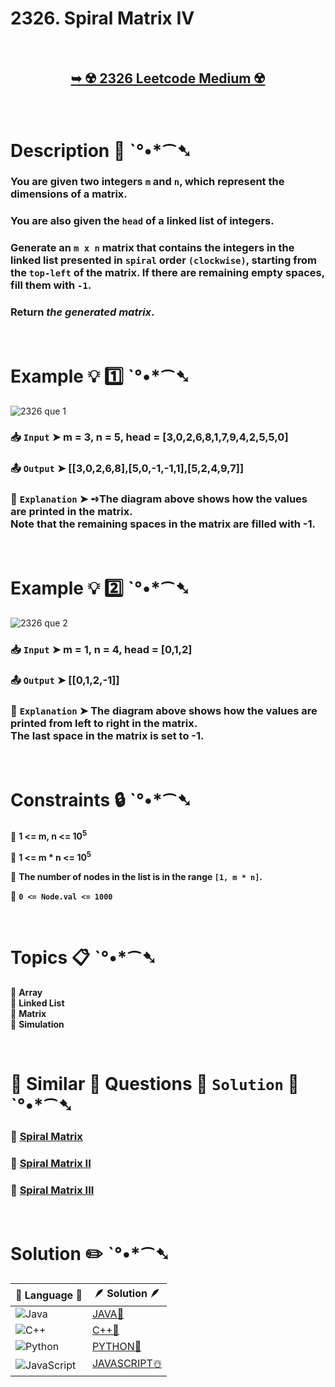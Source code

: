 # 2326. Spiral Matrix IV

</br>

<h2 align="center"> 

<a href="https://leetcode.com/problems/spiral-matrix-iv/description/?envType=daily-question&envId=2024-09-09"><strong>➥ ☢️ 2326 Leetcode Medium ☢️ </strong></a>
</h2>

</br>

# Description 📜 ˋ°•*⁀➷

### You are given two integers `m` and `n`, which represent the dimensions of a matrix.

### You are also given the `head` of a linked list of integers.

### Generate an `m x n` matrix that contains the integers in the linked list presented in `spiral` order `(clockwise)`, starting from the `top-left` of the matrix. If there are remaining empty spaces, fill them with `-1`.

### Return *the generated matrix*.

</br>

# Example 💡 1️⃣ ˋ°•*⁀➷

![2326 que 1](https://github.com/user-attachments/assets/24bc51d2-72ad-4b7d-bbe9-651b485a7f81)

  ### 📥 `Input`  ➤ m = 3, n = 5, head = [3,0,2,6,8,1,7,9,4,2,5,5,0]

  ### 📤 `Output`  ➤ [[3,0,2,6,8],[5,0,-1,-1,1],[5,2,4,9,7]]

  ### 🔦 `Explanation`  ➤ ➺The diagram above shows how the values are printed in the matrix. </br> Note that the remaining spaces in the matrix are filled with -1.

</br>

# Example 💡 2️⃣ ˋ°•*⁀➷

![2326 que 2](https://github.com/user-attachments/assets/17e8a3d8-d937-47a1-ac31-16506b8d7864)

  ### 📥 `Input` ➤ m = 1, n = 4, head = [0,1,2]

  ### 📤 `Output`  ➤ [[0,1,2,-1]]

  ### 🔦 `Explanation` ➤ The diagram above shows how the values are printed from left to right in the matrix.</br> The last space in the matrix is set to -1.

</br>

# Constraints 🔒 ˋ°•*⁀➷

🔹 **1 <= m, n <= 10<sup>5</sup>** </br>

🔹 **1 <= m * n <= 10<sup>5</sup>** </br>

🔹 **The number of nodes in the list is in the range `[1, m * n]`.** </br>

🔹 **`0 <= Node.val <= 1000`** </br>

</br>

# Topics 📋 ˋ°•*⁀➷

🔸 **Array**  </br>
🔸 **Linked List**  </br>
🔸 **Matrix**  </br>
🔸 **Simulation**  </br>

</br>

# 🌯 Similar 🍲 Questions 🍜 `Solution` 🍱 ˋ°•*⁀➷

### 🍫 [Spiral Matrix](https://github.com/Prakhar-002/LEETCODE/tree/main/%F0%9F%8E%AD%20LEVEL%20wise%20que%20with%20solution%20%F0%9F%8E%AF/%E2%98%A2%EF%B8%8F%20Medium%20%E2%98%A2%EF%B8%8F/%E2%98%A2%EF%B8%8F%20Medium%2054.%20Spiral%20Matrix%20%E2%98%83%EF%B8%8F%20%F0%9F%8D%81%20%F0%9F%8D%B0%20%F0%9F%8E%B2) </br>
### 🍫 [Spiral Matrix II](https://github.com/Prakhar-002/LEETCODE/tree/main/%F0%9F%8E%AD%20LEVEL%20wise%20que%20with%20solution%20%F0%9F%8E%AF/%E2%98%A2%EF%B8%8F%20Medium%20%E2%98%A2%EF%B8%8F/%E2%98%A2%EF%B8%8F%20Medium%2059.%20Spiral%20Matrix%20II%20%E2%98%83%EF%B8%8F%20%F0%9F%8D%81%20%F0%9F%8D%B0%20%F0%9F%8E%B2%20%F0%9F%92%96)  </br>
### 🍫 [Spiral Matrix III](https://github.com/Prakhar-002/LEETCODE/tree/main/%F0%9F%93%9C%20Daily%20Challange%20%F0%9F%92%A1/08%20August%20%F0%9F%8F%B5%EF%B8%8F%202024/08%20-%2008%20-%202024%20---%20885.%20Spiral%20Matrix%20III%20%E2%98%83%EF%B8%8F%20%F0%9F%8D%81%20%F0%9F%8D%B0%20%F0%9F%8E%B2)  </br>

</br>

# Solution ✏️ ˋ°•*⁀➷

| 📒 Language 📒  | 🪶 Solution 🪶 |
| ------------- | ------------- |
|  ![Java](https://img.shields.io/badge/java-%23ED8B00.svg?style=for-the-badge&logo=openjdk&logoColor=white)  | [JAVA🍁](https://github.com/Prakhar-002/LEETCODE/blob/main/%F0%9F%93%9C%20Daily%20Challange%20%F0%9F%92%A1/09%20September%20%F0%9F%8D%82%202024/09%20-%2009%20-%202024%20---%202326.%20Spiral%20Matrix%20IV%20%E2%98%83%EF%B8%8F%20%F0%9F%8D%81%20%F0%9F%8D%B0%20%F0%9F%8E%B2/%F0%9F%8D%81JAVA-2326-SpiralMatrix-IV.java) |
|  ![C++](https://img.shields.io/badge/c++-%2300599C.svg?style=for-the-badge&logo=c%2B%2B&logoColor=white)  | [C++🎲](https://github.com/Prakhar-002/LEETCODE/blob/main/%F0%9F%93%9C%20Daily%20Challange%20%F0%9F%92%A1/09%20September%20%F0%9F%8D%82%202024/09%20-%2009%20-%202024%20---%202326.%20Spiral%20Matrix%20IV%20%E2%98%83%EF%B8%8F%20%F0%9F%8D%81%20%F0%9F%8D%B0%20%F0%9F%8E%B2/%F0%9F%8E%B2CPP-2326-SpiralMatrix-IV.cpp)  |
|  ![Python](https://img.shields.io/badge/python-3670A0?style=for-the-badge&logo=python&logoColor=ffdd54)    | [PYTHON🍰](https://github.com/Prakhar-002/LEETCODE/blob/main/%F0%9F%93%9C%20Daily%20Challange%20%F0%9F%92%A1/09%20September%20%F0%9F%8D%82%202024/09%20-%2009%20-%202024%20---%202326.%20Spiral%20Matrix%20IV%20%E2%98%83%EF%B8%8F%20%F0%9F%8D%81%20%F0%9F%8D%B0%20%F0%9F%8E%B2/%F0%9F%8D%B0PYTHON-2326-SpiralMatrix-IV.py) |
| ![JavaScript](https://img.shields.io/badge/javascript-%23323330.svg?style=for-the-badge&logo=javascript&logoColor=%23F7DF1E)   | [JAVASCRIPT☃️](https://github.com/Prakhar-002/LEETCODE/blob/main/%F0%9F%93%9C%20Daily%20Challange%20%F0%9F%92%A1/09%20September%20%F0%9F%8D%82%202024/09%20-%2009%20-%202024%20---%202326.%20Spiral%20Matrix%20IV%20%E2%98%83%EF%B8%8F%20%F0%9F%8D%81%20%F0%9F%8D%B0%20%F0%9F%8E%B2/%E2%98%83%EF%B8%8FJAVASCRIPT-2326-SpiralMatrix-IV.js) |
